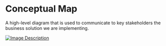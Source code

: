 # Conceptual Map

A high-level diagram that is used to communicate to key stakeholders the business solution we are implementing.

[![Image Description](https://drive.google.com/thumbnail?id=1hhXsYz18vAbPcKdPgNjW5EaN6GPI0bLy)](https://drive.google.com/file/d/1hhXsYz18vAbPcKdPgNjW5EaN6GPI0bLy/view?usp=sharing)
